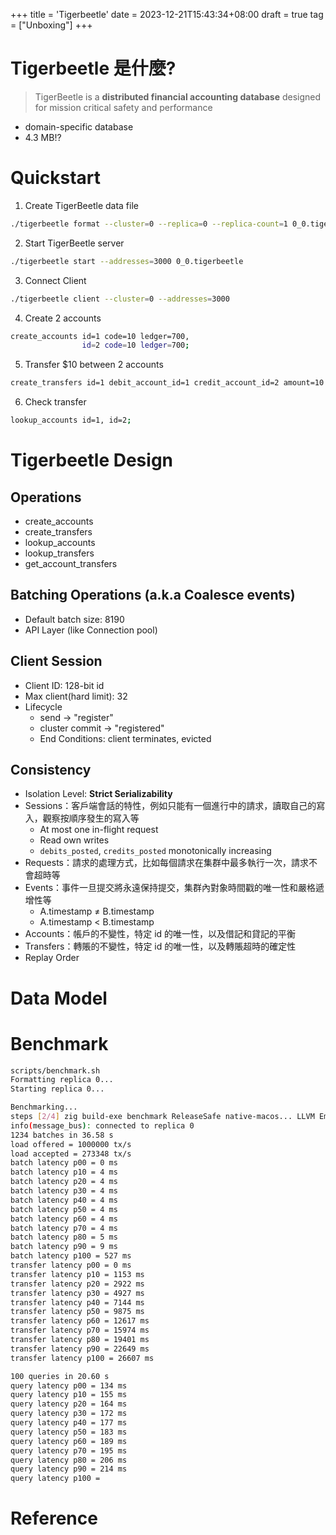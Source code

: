 +++
title = 'Tigerbeetle'
date = 2023-12-21T15:43:34+08:00
draft = true
tag = ["Unboxing"]
+++

# Tigerbeetle 是什麼?
> TigerBeetle is a **distributed financial accounting database** designed for mission critical safety and performance

* domain-specific database
* 4.3 MB!?

# Quickstart
1. Create TigerBeetle data file
``` bash
./tigerbeetle format --cluster=0 --replica=0 --replica-count=1 0_0.tigerbeetle
```

2. Start TigerBeetle server
``` bash
./tigerbeetle start --addresses=3000 0_0.tigerbeetle
```

3. Connect Client
``` bash
./tigerbeetle client --cluster=0 --addresses=3000
```

4. Create 2 accounts
``` bash
create_accounts id=1 code=10 ledger=700,
                id=2 code=10 ledger=700;
```

5. Transfer $10 between 2 accounts
``` bash
create_transfers id=1 debit_account_id=1 credit_account_id=2 amount=10 ledger=700 code=10;
```

6. Check transfer
``` bash
lookup_accounts id=1, id=2;
```

# Tigerbeetle Design
## Operations
* create_accounts
* create_transfers
* lookup_accounts
* lookup_transfers
* get_account_transfers 

## Batching **Operations** (a.k.a Coalesce events)
* Default batch size: 8190
* API Layer (like Connection pool)

## Client Session
* Client ID: 128-bit id
* Max client(hard limit): 32
* Lifecycle
    * send -> "register"
    * cluster commit -> "registered"
    * End Conditions: client terminates, evicted

## Consistency
* Isolation Level: **Strict Serializability**
* Sessions：客戶端會話的特性，例如只能有一個進行中的請求，讀取自己的寫入，觀察按順序發生的寫入等
    * At most one in-flight request
    * Read own writes
    * ```debits_posted```, ```credits_posted``` monotonically increasing
* Requests：請求的處理方式，比如每個請求在集群中最多執行一次，請求不會超時等
* Events：事件一旦提交將永遠保持提交，集群內對象時間戳的唯一性和嚴格遞增性等
    * A.timestamp ≠ B.timestamp
    * A.timestamp < B.timestamp
* Accounts：帳戶的不變性，特定 id 的唯一性，以及借記和貸記的平衡
* Transfers：轉賬的不變性，特定 id 的唯一性，以及轉賬超時的確定性
* Replay Order

# Data Model

# Benchmark 
``` bash
scripts/benchmark.sh
Formatting replica 0...
Starting replica 0...

Benchmarking...
steps [2/4] zig build-exe benchmark ReleaseSafe native-macos... LLVM Emit Object... info: Benchmark running against { 127.0.0.1:50899 }
info(message_bus): connected to replica 0
1234 batches in 36.58 s
load offered = 1000000 tx/s
load accepted = 273348 tx/s
batch latency p00 = 0 ms
batch latency p10 = 4 ms
batch latency p20 = 4 ms
batch latency p30 = 4 ms
batch latency p40 = 4 ms
batch latency p50 = 4 ms
batch latency p60 = 4 ms
batch latency p70 = 4 ms
batch latency p80 = 5 ms
batch latency p90 = 9 ms
batch latency p100 = 527 ms
transfer latency p00 = 0 ms
transfer latency p10 = 1153 ms
transfer latency p20 = 2922 ms
transfer latency p30 = 4927 ms
transfer latency p40 = 7144 ms
transfer latency p50 = 9875 ms
transfer latency p60 = 12617 ms
transfer latency p70 = 15974 ms
transfer latency p80 = 19401 ms
transfer latency p90 = 22649 ms
transfer latency p100 = 26607 ms

100 queries in 20.60 s
query latency p00 = 134 ms
query latency p10 = 155 ms
query latency p20 = 164 ms
query latency p30 = 172 ms
query latency p40 = 177 ms
query latency p50 = 183 ms
query latency p60 = 189 ms
query latency p70 = 195 ms
query latency p80 = 206 ms
query latency p90 = 214 ms
query latency p100 = 
```

# Reference

